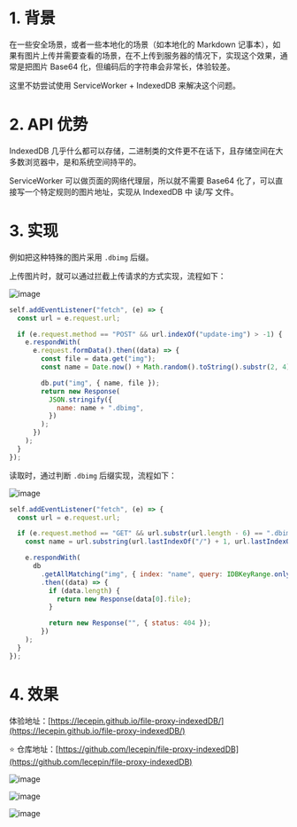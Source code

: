 # 1. 背景
在一些安全场景，或者一些本地化的场景（如本地化的 Markdown 记事本），如果有图片上传并需要查看的场景，在不上传到服务器的情况下，实现这个效果，通常是把图片 Base64 化，但编码后的字符串会非常长，体验较差。

这里不妨尝试使用 ServiceWorker + IndexedDB 来解决这个问题。

# 2. API 优势
IndexedDB 几乎什么都可以存储，二进制类的文件更不在话下，且存储空间在大多数浏览器中，是和系统空间持平的。

ServiceWorker 可以做页面的网络代理层，所以就不需要 Base64 化了，可以直接写一个特定规则的图片地址，实现从 IndexedDB 中 读/写 文件。

# 3. 实现

例如把这种特殊的图片采用 `.dbimg` 后缀。

上传图片时，就可以通过拦截上传请求的方式实现，流程如下：

![image](https://user-images.githubusercontent.com/11046969/158573694-415a4e26-534a-4255-a9ef-b25d01fa95b6.png)


```js
self.addEventListener("fetch", (e) => {
  const url = e.request.url;

  if (e.request.method == "POST" && url.indexOf("update-img") > -1) {
    e.respondWith(
      e.request.formData().then((data) => {
        const file = data.get("img");
        const name = Date.now() + Math.random().toString().substr(2, 4);

        db.put("img", { name, file });
        return new Response(
          JSON.stringify({
            name: name + ".dbimg",
          })
        );
      })
    );
  }
});
```

读取时，通过判断 `.dbimg` 后缀实现，流程如下：

![image](https://user-images.githubusercontent.com/11046969/158573728-4caeadcd-e965-43cb-9972-365820c11435.png)


```js
self.addEventListener("fetch", (e) => {
  const url = e.request.url;

  if (e.request.method == "GET" && url.substr(url.length - 6) == ".dbimg") {
    const name = url.substring(url.lastIndexOf("/") + 1, url.lastIndexOf("."));

    e.respondWith(
      db
        .getAllMatching("img", { index: "name", query: IDBKeyRange.only(name) })
        .then((data) => {
          if (data.length) {
            return new Response(data[0].file);
          }

          return new Response("", { status: 404 });
        })
    );
  }
});
```

# 4. 效果
体验地址：[https://lecepin.github.io/file-proxy-indexedDB/](https://lecepin.github.io/file-proxy-indexedDB/)

⭐ 仓库地址：[https://github.com/lecepin/file-proxy-indexedDB](https://github.com/lecepin/file-proxy-indexedDB)

![image](https://user-images.githubusercontent.com/11046969/158573772-cecdfcbe-abb3-451e-8281-1c2a881541be.png)

![image](https://user-images.githubusercontent.com/11046969/158573800-ca0bd3da-8b8b-425b-8a69-bcff2344fbd4.png)

![image](https://user-images.githubusercontent.com/11046969/158573824-f5faecb5-3559-46ff-b9fe-513a44566b2c.png)
